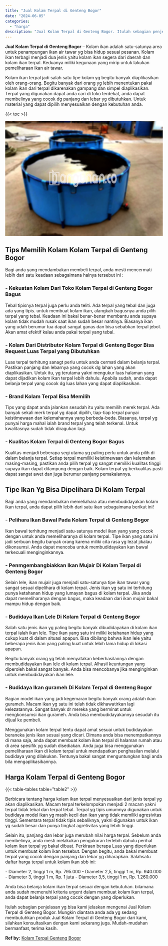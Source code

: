```yaml
---
title: "Jual Kolam Terpal di Genteng Bogor"
date: "2024-06-05"
categories: 
  - "harga"
description: "Jual Kolam Terpal di Genteng Bogor. Itulah sebagian penjelasan yg bisa kami jelaskan mengenai Jual Kolam Terpal di Genteng Bogor. Mungkin diantara anda ada y..."
---
```


**Jual Kolam Terpal di Genteng Bogor** – Kolam ikan adalah satu-satunya area untuk penampungan ikan air tawar yg bisa hidup sesuai pesanan. Kolam ikan terbagi menjadi dua jenis yaitu kolam ikan segera dari daerah dan kolam ikan terpal. Keduanya miliki kegunaan yang mirip untuk lakukan pemeliharaan ikan air tawar.

Kolam ikan terpal jadi salah satu tipe kolam yg begitu banyak diaplikasikan oleh orang-orang. Begitu banyak dari orang yg lebih menentukan pakai kolam ikan dari terpal dikarenakan gampang dan simpel diaplikasikan. Terpal yang digunakan dapat anda cari di toko terdekat, anda dapat membelinya yang cocok dg panjang dan lebar yg dibutuhkan. Untuk material yang dapat dipilih menyesuaikan dengan kebutuhan anda.

{{< toc >}}

![Jual Kolam Terpal di Genteng Bogor](/images/jual-kolam-terpal-18.png)

## Tips Memilih Kolam Kolam Terpal di Genteng Bogor

Bagi anda yang mendambakan membeli terpal, anda mesti mencermati lebih dari satu keadaan sebagaimana halnya tersebut ini :

### \- Kekuatan Kolam Dari Toko Kolam Terpal di Genteng Bogor Bagus

Tebal tipisnya terpal juga perlu anda teliti. Ada terpal yang tebal dan juga ada yang tipis. untuk membuat kolam ikan, alangkah bagusnya anda pilih terpal yang tebal. Keadaan ini bakal benar-benar membantu anda supaya kolam tidak mudah rusak saat ikan sudah besar nantinya. Biasanya ikan yang udah berumur tua dapat sangat ganas dan bisa sebabkan terpal jebol. Akan amat efektif kalau anda pakai terpal yang tebal.

### \- Kolam Dari Distributor Kolam Terpal di Genteng Bogor Bisa Request Luas Terpal yang Dibutuhkan

Luas terpal terhitung sanagt perlu untuk anda cermati dalam belanja terpal. Pastikan panjang dan lebarnya yang cocok dg lahan yang akan diaplikasikan. Untuk itu, yg terutama yakni mengukur luas halaman yang dapat dijadikan kolam ikan terpal lebih dahulu. Apabila sudah, anda dapat belanja terpal yang cocok dg luas lahan yang dapat diaplikasikan.

### \- Brand Kolam Terpal Bisa Memilih

Tips yang dapat anda jalankan sesudah itu yaitu memilih merek terpal. Ada banyak sekali merk terpal yg dapat dipilih, tiap-tiap terpal punyai keistimewaan dan kelemahannya yang berbeda-beda. Biasanya, terpal yg punyai harga mahal ialah brand terpal yang telah terkenal. Untuk kwalitasnya sudah tidak diragukan lagi.

### \- Kualitas Kolam Terpal di Genteng Bogor Bagus

Kualitas menjadi beberapa segi utama yg paling perlu untuk anda pilih di dalam belanja terpal. Setiap terpal memiliki keistimewaan dan kelemahan masing-masing, pastikan anda pilih terpal yg sangat memiliki kualitas tinggi supaya ikan dapat ditampung dengan baik. Kolam terpal yg berkualitas pasti dapat sangat awet dan juga berumur panjang pemakaiannya.

## Tipe Ikan Yg Bisa Dipelihara Di Kolam Terpal

Bagi anda yang mendambakan memeliahara atau membudidayakan kolam ikan terpal, anda dapat pilih lebih dari satu ikan sebagaimana berikut ini!

### \- Pelihara Ikan Bawal Pada Kolam Terpal di Genteng Bogor

Ikan bawal terhitung menjadi satu-satunya model ikan yang yang cocok dengan untuk anda memeliharanya di kolam terpal. Tipe ikan yang satu ini jadi serbuan begitu banyak orang karena miliki cita rasa yg lezat jikalau dikonsumsi. Anda dapat mencoba untuk membudidayakan kan bawal terkecuali menginginkannya.

### \- Penmgembangbiakkan Ikan Mujair Di Kolam Terpal di Genteng Bogor

Selain lele, ikan mujair juga menjadi satu-satunya tipe ikan tawar yang sangat sesuai dipelihara di kolam terpal. Jenis ikan yg satu ini terhitung punya ketahanan hidup yang lumayan bagus di kolam terpal. Jika anda dapat memeliharanya dengan bagus, maka keadaan dari ikan mujair bakal mampu hidup dengan baik.

### \- Budidaya Ikan Lele Di Kolam Terpal di Genteng Bogor

Salah satu jenis ikan yg paling begitu banyak dibudidayakan di kolam ikan terpal ialah ikan lele. Tipe ikan yang satu ini miliki ketahanan hidup yang cukup kuat di dalam situasi apapun. Bisa dibilang bahwa ikan lele yaitu beberapa jenis ikan yang paling kuat untuk lebih lama hidup di lokasi apapun.

Begitu banyak orang yg telah menyatakan keberhasilannya dengan membudidayakan ikan lele di kolam terpal. Alhasil keuntungan yang diperoleh bakal sangat banyak. Anda bisa mencobanya jika menginginkan untuk membudidayakan ikan lele.

### \- Budidaya Ikan gurameh Di Kolam Terpal di Genteng Bogor

Bagian model ikan yang jadi kegemaran begitu banyak orang adalah ikan gurameh. Macam ikan yg satu ini telah tidak dikhawatirkan lagi kelezatannya. Sangat banyak dr mereka yang berminat untuk mengkonsumsi ikan gurameh. Anda bisa membudidayakannya sesudah itu dijual ke pembeli.

Menggunakan kolam terpal tentu dapat amat sesuai untuk budidayakan beraneka jenis ikan sesuai yang dicari. Dimana anda bisa menempatkannya di mana saja, anda dapat membuat kolam ikan terpal di halaman rumah atau di area spesifik yg sudah disediakan. Anda juga bisa menggunakan pemeliharaan ikan di kolam terpal untuk mendapatkan penghasilan melalui budidaya yang dilakukan. Tentunya bakal sangat menguntungkan bagi anda bila mengaplikasikannya.

## Harga Kolam Terpal di Genteng Bogor

{{< table-tables table="table2" >}}

Berbicara tentang harga kolam ikan terpal menyesuaikan dari jenis terpal yg akan diaplikasikan. Macam terpal terkelompokan menjadi 2 macam yakni terpal tidak tebal dan terpal tebal. Terpal yg tipis umumnya digunakan untuk budidaya model ikan yg masih kecil dan ikan yang tidak memiliki agresivitas tinggi. Sementara terpal tidak tipis sebaliknya, yakni digunakan untuk ikan yg sudah besar dan punya tingkat agretivitas yang lebih tinggi.

Selain itu, panjang dan lebar juga merubah nilai harga terpal. Sebelum anda membelinya, anda mesti melakukan pengukuran terlebih dahulu perihal kolam ikan terpal yg bakal dibuat. Perkiraan berapa Luas yang diperlukan untuk membuat kolam ikan tersebut. Dengan begitu, anda bakal membuat terpal yang cocok dengan panjang dan lebar yg diharapkan. Salahsatu daftar harga terpal untuk kolam ikan sbb ini:

\- Diameter 2, tinggi 1 m, Rp. 795.000 - Diameter 2,5, tinggi 1 m, Rp. 940.000 - Diameter 3, tinggi 1 m, Rp. 1 juta - Diameter 3,5, tinggi 1 m, Rp. 1.260.000

Anda bisa belanja kolam ikan terpal sesuai dengan kebutuhan. bilamana anda sudah memenuhi kriteria urgent dalam membuat kolam ikan terpal, anda dapat belanja terpal yang cocok dengan yang diperlukan.

Itulah sebagian penjelasan yg bisa kami jelaskan mengenai Jual Kolam Terpal di Genteng Bogor. Mungkin diantara anda ada yg sedang membutuhkan produk Jual Kolam Terpal di Genteng Bogor dari kami, silahkan konsultasikan dengan kami sekarang juga. Mudah-mudahan bermanfaat, terima kasih.

**Ref by:** [Kolam Terpal Genteng Bogor](https://id.wikipedia.org/wiki/Kolam)
